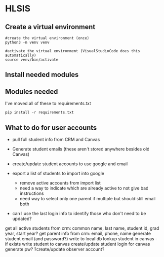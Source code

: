 # HLSIS

## Create a virtual environment
```
#create the virtual environment (once)
python3 -m venv venv

#activate the virtual environment (VisualStudioCode does this automatically)
source venv/bin/activate
```

## Install needed modules

## Modules needed
I've moved all of these to requirements.txt
```
pip install -r requirements.txt
```

## What to do for user accounts
* pull full student info from CRM and Canvas
* Generate student emails (these aren't stored anywhere besides old Canvas)

* create/update student accounts to use google and email


* export a list of students to import into google
  - remove active accounts from import list
  - need a way to indicate which are already active to not give bad instructions
  - need way to select only one parent if multiple but should still email both


- can I use the last login info to identify those who don't need to be updated?

get all active students from crm: common name, last name, student id, grad year, start year?
  get parent info from crm: email, phone, name
    generate student email (and password?)
    write to local db
        lookup student in canvas - if exists
    write student to canvas
    create/update student login for canvas
      generate pw?
    ?create/update observer account?
